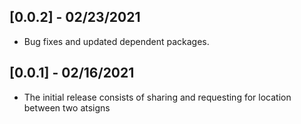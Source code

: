 ## [0.0.2] - 02/23/2021

* Bug fixes and updated dependent packages.

## [0.0.1] - 02/16/2021

* The initial release consists of sharing and requesting for location between two atsigns
